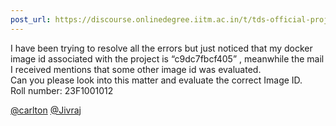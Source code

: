 ```yaml
---
post_url: https://discourse.onlinedegree.iitm.ac.in/t/tds-official-project1-discrepencies/171141/205
---
```

I have been trying to resolve all the errors but just noticed that my docker image id associated with the project is “c9dc7fbcf405” , meanwhile the mail I received mentions that some other image id was evaluated.  
Can you please look into this matter and evaluate the correct Image ID.  
Roll number: 23F1001012

[@carlton](/u/carlton) [@Jivraj](/u/jivraj)